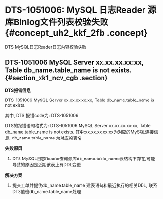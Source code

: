 # DTS-1051006: MySQL 日志Reader 源库Binlog文件列表校验失败 {#concept_uh2_kkf_2fb .concept}

DTS MySQL日志Reader日志内容校验失败

## DTS-1051006 MySQL Server xx.xx.xx.xx:xx, Table db\_name.table\_name is not exists. {#section_xk1_ncv_cgb .section}

**DTS报错信息**

DTS-1051006 MySQL Server xx.xx.xx.xx:xx, Table db\_name.table\_name is not exists.

其中, DTS 报错code为: DTS-1051006

DTS的报错语句格式为: DTS-1051006 MySQL Server xx.xx.xx.xx:xx, Table db\_name.table\_name is not exists. 其中:xx.xx.xx.xx:xx为对应的MySQL连接信息, db\_name.table\_name 为对应的表名

**失败原因**

1. DTS MySQL日志Reader查询源库db\_name.table\_name表结构不存在,可能导致的原因是近期该表上有DDL变更

**解决方案**

1. 提交工单并提供db\_name.table\_name 建表语句和最近执行的相关DDL, 联系DTS值班db\_name.table\_name处理

